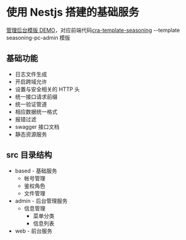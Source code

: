 # 使用 Nestjs 搭建的基础服务

[管理后台模版 DEMO](http://nest.bittyshow.top)，对应前端代码[cra-template-seasoning](https://github.com/dyb881/cra-template-seasoning) --template seasoning-pc-admin 模版

## 基础功能

- 日志文件生成
- 开启跨域允许
- 设置与安全相关的 HTTP 头
- 统一接口请求前缀
- 统一验证管道
- 相应数据统一格式
- 报错过滤
- swagger 接口文档
- 静态资源服务

## src 目录结构

- based - 基础服务
  - 帐号管理
  - 鉴权角色
  - 文件管理
- admin - 后台管理服务
  - 信息管理
    - 菜单分类
    - 信息列表
- web - 前台服务
